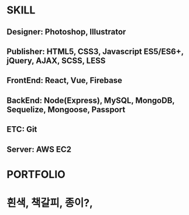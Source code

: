 # SKILL
## Designer: Photoshop, Illustrator
## Publisher: HTML5, CSS3, Javascript ES5/ES6+, jQuery, AJAX, SCSS, LESS
## FrontEnd: React, Vue, Firebase
## BackEnd: Node(Express), MySQL, MongoDB, Sequelize, Mongoose, Passport
## ETC: Git
## Server: AWS EC2

# PORTFOLIO



# 흰색, 책갈피, 종이?, 